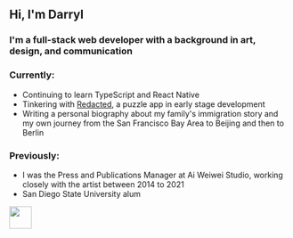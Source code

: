 ## Hi, I'm Darryl

### I'm a full-stack web developer with a background in art, design, and communication

### Currently: 

- Continuing to learn TypeScript and React Native
- Tinkering with [Redacted](https://nytimes-redacted.herokuapp.com/), a puzzle app in early stage development
- Writing a personal biography about my family's immigration story and my own journey from the San Francisco Bay Area to Beijing and then to Berlin

### Previously:

- I was the Press and Publications Manager at Ai Weiwei Studio, working closely with the artist between 2014 to 2021
- San Diego State University alum   

[<img src="https://content.linkedin.com/content/dam/me/business/en-us/amp/brand-site/v2/bg/LI-Bug.svg.original.svg" width="40" height="40" />](https://www.linkedin.com/in/darrylleung/) 
